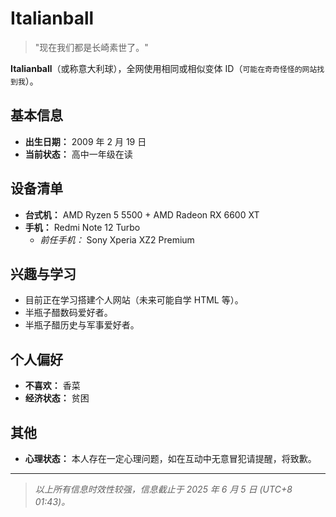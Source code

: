 ﻿# Italianball

> "现在我们都是长崎素世了。"

**Italianball**（或称意大利球），全网使用相同或相似变体 ID（`可能在奇奇怪怪的网站找到我`）。

## 基本信息

*   **出生日期：** 2009 年 2 月 19 日
*   **当前状态：** 高中一年级在读

## 设备清单

*   **台式机：** AMD Ryzen 5 5500 + AMD Radeon RX 6600 XT
*   **手机：** Redmi Note 12 Turbo
    *   *前任手机：* Sony Xperia XZ2 Premium

## 兴趣与学习

*   目前正在学习搭建个人网站（未来可能自学 HTML 等）。
*   半瓶子醋数码爱好者。
*   半瓶子醋历史与军事爱好者。

## 个人偏好

*   **不喜欢：** 香菜
*   **经济状态：** 贫困

## 其他

*   **心理状态：** 本人存在一定心理问题，如在互动中无意冒犯请提醒，将致歉。

---

> *以上所有信息时效性较强，信息截止于 2025 年 6 月 5 日 (UTC+8 01:43)。*
